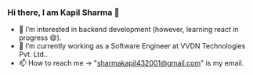 ### Hi there, I am Kapil Sharma 👋
- 👀 I’m interested in backend development (however, learning react in progress 😄).
- 🌱 I’m currently working as a Software Engineer at VVDN Technologies Pvt. Ltd..
- 📫 How to reach me -> "sharmakapil432001@gmail.com" is my email.

<!---
kapilsharma432001/kapilsharma432001 is a ✨ special ✨ repository because its `README.md` (this file) appears on your GitHub profile.
You can click the Preview link to take a look at your changes.
--->
